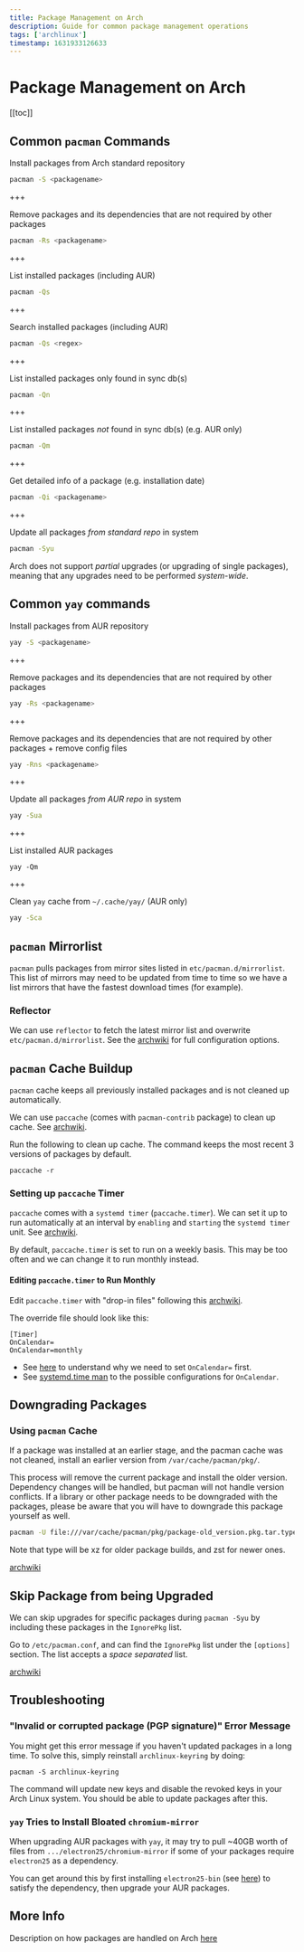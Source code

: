 ```yaml
---
title: Package Management on Arch
description: Guide for common package management operations
tags: ['archlinux']
timestamp: 1631933126633
---
```


# Package Management on Arch

[[toc]]

## Common `pacman` Commands

Install packages from Arch standard repository

```sh
pacman -S <packagename>
```

+++

Remove packages and its dependencies that are not required by other packages

```sh
pacman -Rs <packagename>
```

+++

List installed packages (including AUR)

```sh
pacman -Qs
```

+++

Search installed packages (including AUR)

```sh
pacman -Qs <regex>
```

+++

List installed packages only found in sync db(s)

```sh
pacman -Qn
```

+++

List installed packages _not_ found in sync db(s) (e.g. AUR only)

```sh
pacman -Qm
```

+++

Get detailed info of a package (e.g. installation date)

```sh
pacman -Qi <packagename>
```

+++

Update all packages _from standard repo_ in system

```sh
pacman -Syu
```

Arch does not support _partial_ upgrades (or upgrading of single packages), meaning that any upgrades need to be performed _system-wide_.

## Common `yay` commands

Install packages from AUR repository

```sh
yay -S <packagename>
```

+++

Remove packages and its dependencies that are not required by other packages

```sh
yay -Rs <packagename>
```

+++

Remove packages and its dependencies that are not required by other packages + remove config files

```sh
yay -Rns <packagename>
```

+++

Update all packages _from AUR repo_ in system

```sh
yay -Sua
```

+++

List installed AUR packages

```
yay -Qm
```

+++

Clean `yay` cache from `~/.cache/yay/` (AUR only)

```sh
yay -Sca
```

## `pacman` Mirrorlist

`pacman` pulls packages from mirror sites listed in `etc/pacman.d/mirrorlist`. This list of mirrors may need to be updated from time to time so we have a list mirrors that have the fastest download times (for example).

### Reflector

We can use `reflector` to fetch the latest mirror list and overwrite `etc/pacman.d/mirrorlist`. See the [archwiki](https://wiki.archlinux.org/title/Reflector) for full configuration options.

## `pacman` Cache Buildup

`pacman` cache keeps all previously installed packages and is not cleaned up automatically.

We can use `paccache` (comes with `pacman-contrib` package) to clean up cache. See [archwiki](https://wiki.archlinux.org/title/pacman#Cleaning_the_package_cache).

Run the following to clean up cache. The command keeps the most recent 3 versions of packages by default.

```
paccache -r
```

### Setting up `paccache` Timer

`paccache` comes with a `systemd timer` (`paccache.timer`). We can set it up to run automatically at an interval by `enabling` and `starting` the `systemd timer` unit. See [archwiki](https://wiki.archlinux.org/title/Systemd#Using_units).

By default, `paccache.timer` is set to run on a weekly basis. This may be too often and we can change it to run monthly instead.

#### Editing `paccache.timer` to Run Monthly

Edit `paccache.timer` with "drop-in files" following this [archwiki](https://wiki.archlinux.org/title/Systemd#Drop-in_files).

The override file should look like this:

```
[Timer]
OnCalendar=
OnCalendar=monthly
```

- See [here](https://unix.stackexchange.com/questions/479702/cannot-override-systemd-timer-with-specific-time) to understand why we need to set `OnCalendar=` first.
- See [systemd.time man](https://man.archlinux.org/man/systemd.time.7#CALENDAR_EVENTS) to the possible configurations for `OnCalendar`.

## Downgrading Packages

### Using `pacman` Cache

If a package was installed at an earlier stage, and the pacman cache was not cleaned, install an earlier version from `/var/cache/pacman/pkg/`.

This process will remove the current package and install the older version. Dependency changes will be handled, but pacman will not handle version conflicts. If a library or other package needs to be downgraded with the packages, please be aware that you will have to downgrade this package yourself as well.

```sh
pacman -U file:///var/cache/pacman/pkg/package-old_version.pkg.tar.type
```

Note that type will be xz for older package builds, and zst for newer ones.

[archwiki](https://wiki.archlinux.org/title/downgrading_packages)

## Skip Package from being Upgraded

We can skip upgrades for specific packages during `pacman -Syu` by including these packages in the `IgnorePkg` list.

Go to `/etc/pacman.conf`, and can find the `IgnorePkg` list under the `[options]` section. The list accepts a _space separated_ list.

[archwiki](https://wiki.archlinux.org/title/Pacman#Skip_package_from_being_upgraded)

## Troubleshooting

### "Invalid or corrupted package (PGP signature)" Error Message

You might get this error message if you haven't updated packages in a long time. To solve this, simply reinstall `archlinux-keyring` by doing:

```
pacman -S archlinux-keyring
```

The command will update new keys and disable the revoked keys in your Arch Linux system. You should be able to update packages after this.

### `yay` Tries to Install Bloated `chromium-mirror`

When upgrading AUR packages with `yay`, it may try to pull ~40GB worth of files from `.../electron25/chromium-mirror` if some of your packages require `electron25` as a dependency.

You can get around this by first installing `electron25-bin` (see [here](https://aur.archlinux.org/packages/electron25-bin)) to satisfy the dependency, then upgrade your AUR packages.

## More Info

Description on how packages are handled on Arch [here](https://www.reddit.com/r/archlinux/comments/8fqzf4/will_pacman_syu_also_update_the_stuff_i_have/dya3j0g?utm_source=share&utm_medium=web2x&context=3)

<PostDate />
<PageTags />
